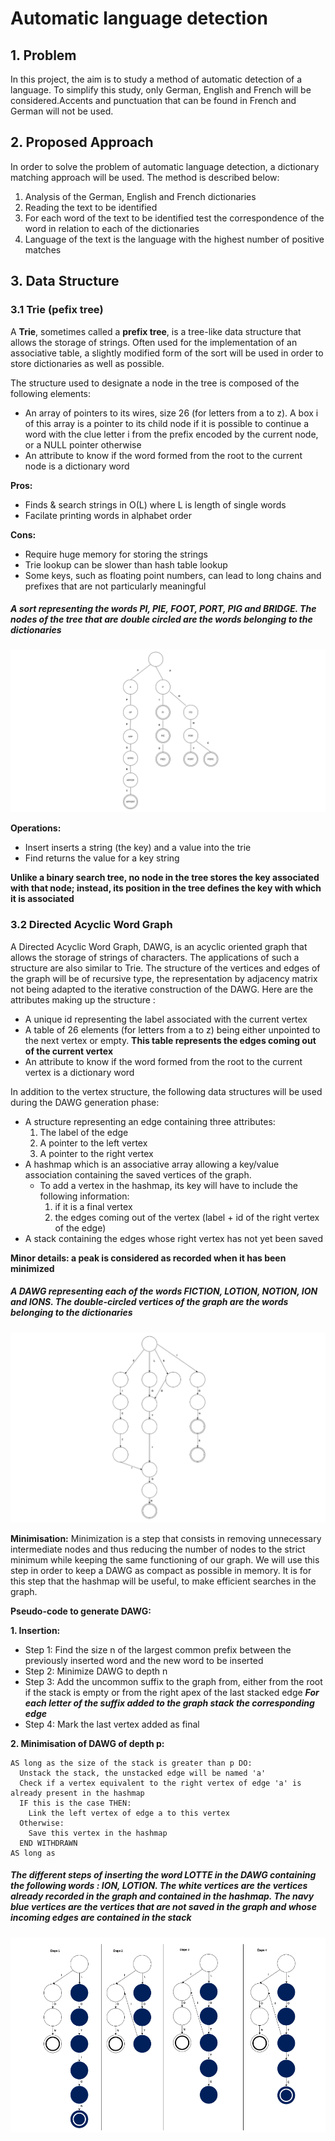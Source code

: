 # Automatic language detection

## 1. Problem

In this project, the aim is to study a method of automatic detection of a language.
To simplify this study, only German, English and French will be considered.Accents and punctuation that can be found in French and German will not be used.


## 2. Proposed Approach
In order to solve the problem of automatic language detection, a dictionary matching approach will be used. The method is described below:

1. Analysis of the German, English and French dictionaries
2. Reading the text to be identified
3. For each word of the text to be identified test the correspondence of the word in relation to each of the dictionaries
4. Language of the text is the language with the highest number of positive matches

## 3. Data Structure
### 3.1 Trie (pefix tree)
A __Trie__, sometimes called a __prefix tree__, is a tree-like data structure that allows the storage of strings. Often used for the implementation of an associative table, a slightly modified form of the sort will be used in order to store dictionaries as well as possible.

The structure used to designate a node in the tree is composed of the following elements:
- An array of pointers to its wires, size 26 (for letters from a to z). A box i of this array is a pointer to its child node if it is possible to continue a word with the clue letter i from the prefix encoded by the current node, or a NULL pointer otherwise
- An attribute to know if the word formed from the root to the current node is a dictionary word

__Pros:__
- Finds & search strings in O(L) where L is length of single words
- Facilate printing words in alphabet order

__Cons:__
- Require huge memory for storing the strings
- Trie lookup can be slower than hash table lookup
- Some keys, such as floating point numbers, can lead to long chains and prefixes that are not particularly meaningful

##### A sort representing the words PI, PIE, FOOT, PORT, PIG and BRIDGE. The nodes of the tree that are double circled are the words belonging to the dictionaries
![](./screenshots/word-tree.png)

__Operations:__
- Insert inserts a string (the key) and a value into the trie
- Find returns the value for a key string

__Unlike a binary search tree, no node in the tree stores the key associated with that node; instead, its position in the tree defines the key with which it is associated__


### 3.2 Directed Acyclic Word Graph
A Directed Acyclic Word Graph, DAWG, is an acyclic oriented graph that allows the storage of strings of characters. The applications of such a structure are also similar to Trie. The structure of the vertices and edges of the graph will be of recursive type, the representation by adjacency matrix not being adapted to the iterative construction of the DAWG.
Here are the attributes making up the structure :
- A unique id representing the label associated with the current vertex
- A table of 26 elements (for letters from a to z) being either unpointed to the next vertex or empty. **This table represents the edges coming out of the current vertex**
- An attribute to know if the word formed from the root to the current vertex is a dictionary word

In addition to the vertex structure, the following data structures will be used during the DAWG generation phase:
- A structure representing an edge containing three attributes: 
  1. The label of the edge
  2. A pointer to the left vertex
  3. A pointer to the right vertex
- A hashmap which is an associative array allowing a key/value association containing the saved vertices of the graph. 
  - To add a vertex in the hashmap, its key will have to include the following information:
    1. if it is a final vertex
    2. the edges coming out of the vertex (label + id of the right vertex of the edge)
- A stack containing the edges whose right vertex has not yet been saved

__Minor details: a peak is considered as recorded when it has been minimized__

##### A DAWG representing each of the words FICTION, LOTION, NOTION, ION and IONS. The double-circled vertices of the graph are the words belonging to the dictionaries
![](./screenshots/dawg.png)

__Minimisation:__
Minimization is a step that consists in removing unnecessary intermediate nodes and thus reducing the number of nodes to the strict minimum while keeping the same functioning of our graph. We will use this step in order to keep a DAWG as compact as possible in memory. It is for this step that the hashmap will be useful, to make efficient searches in the graph.

__Pseudo-code to generate DAWG:__

__1. Insertion:__
- Step 1: Find the size n of the largest common prefix between the previously inserted word and the new word to be inserted
- Step 2: Minimize DAWG to depth n
- Step 3: Add the uncommon suffix to the graph from, either from the root if the stack is empty or from the right apex of the last stacked edge
___For each letter of the suffix added to the graph stack the corresponding edge___
- Step 4: Mark the last vertex added as final

__2. Minimisation of DAWG of depth p:__
```
AS long as the size of the stack is greater than p DO:
  Unstack the stack, the unstacked edge will be named 'a'
  Check if a vertex equivalent to the right vertex of edge 'a' is already present in the hashmap
  IF this is the case THEN:
    Link the left vertex of edge a to this vertex
  Otherwise:
    Save this vertex in the hashmap
  END WITHDRAWN 
AS long as
```

##### The different steps of inserting the word LOTTE in the DAWG containing the following words : ION, LOTION. The white vertices are the vertices already recorded in the graph and contained in the hashmap. The navy blue vertices are the vertices that are not saved in the graph and whose incoming edges are contained in the stack

![](./screenshots/minimisation.png)


